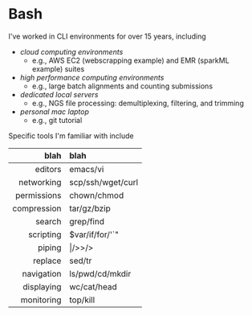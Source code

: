 # Bash

I've worked in CLI environments for over 15 years, including

- *cloud computing environments*
  - e.g., AWS EC2 (webscrapping example) and EMR (sparkML example) suites 
- *high performance computing environments*
  - e.g., large batch alignments and counting submissions
- *dedicated local servers*
  - e.g., NGS file processing: demultiplexing, filtering, and trimming 
- *personal mac laptop*
  - e.g., git tutorial

Specific tools I'm familiar with include

| blah        | blah              |
|------------:|:------------------|
| editors     | emacs/vi          |
| networking  | scp/ssh/wget/curl |
| permissions | chown/chmod       |
| compression | tar/gz/bzip       |
| search      | grep/find         |
| scripting   | $var/if/for/'`"   |
| piping      | \|/>>/>           |
| replace     | sed/tr            |
| navigation  | ls/pwd/cd/mkdir   |
| displaying  | wc/cat/head       |
| monitoring  | top/kill          |
